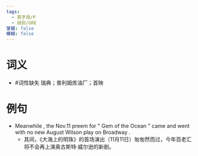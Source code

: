 ```yaml
---
tags:
  - 首字母/P
  - 级别/GRE
掌握: false
模糊: false
---
```

# 词义
- #词性缺失 瑞典；普利姆炼油厂；首映
# 例句
- Meanwhile , the Nov.11 preem for " Gem of the Ocean " came and went with no new August Wilson play on Broadway .
	- 其间，《大海上的明珠》的首场演出（11月11日）匆匆然而过，今年百老汇将不会再上演奥古斯特·威尔逊的新剧。
